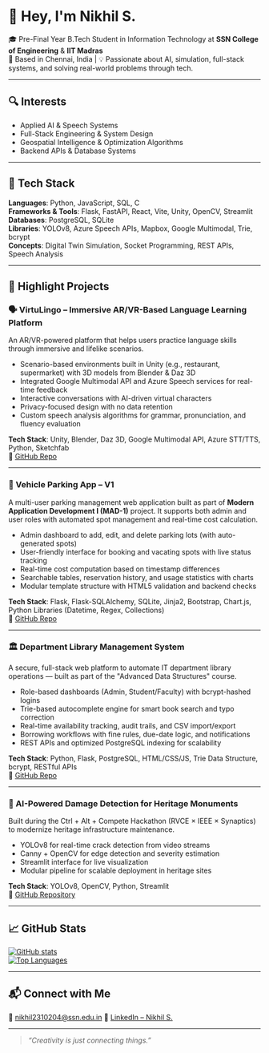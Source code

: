 # 👋 Hey, I'm Nikhil S.

🎓 Pre-Final Year B.Tech Student in Information Technology at **SSN College of Engineering** & **IIT Madras**  
📍 Based in Chennai, India | 💡 Passionate about AI, simulation, full-stack systems, and solving real-world problems through tech.

---

## 🔍 Interests  
- Applied AI & Speech Systems  
- Full-Stack Engineering & System Design  
- Geospatial Intelligence & Optimization Algorithms  
- Backend APIs & Database Systems  

---

## 🧰 Tech Stack  
**Languages**: Python, JavaScript, SQL, C  
**Frameworks & Tools**: Flask, FastAPI, React, Vite, Unity, OpenCV, Streamlit  
**Databases**: PostgreSQL, SQLite  
**Libraries**: YOLOv8, Azure Speech APIs, Mapbox, Google Multimodal, Trie, bcrypt  
**Concepts**: Digital Twin Simulation, Socket Programming, REST APIs, Speech Analysis  

---

## 🚀 Highlight Projects  

### 🗣️ VirtuLingo – Immersive AR/VR-Based Language Learning Platform  
An AR/VR-powered platform that helps users practice language skills through immersive and lifelike scenarios.  
- Scenario-based environments built in Unity (e.g., restaurant, supermarket) with 3D models from Blender & Daz 3D  
- Integrated Google Multimodal API and Azure Speech services for real-time feedback  
- Interactive conversations with AI-driven virtual characters  
- Privacy-focused design with no data retention  
- Custom speech analysis algorithms for grammar, pronunciation, and fluency evaluation  

**Tech Stack**: Unity, Blender, Daz 3D, Google Multimodal API, Azure STT/TTS, Python, Sketchfab  
🔗 [GitHub Repo](https://github.com/nikhil-0503/VirtuLingo-LanguageMastery)

---

### 🚗 Vehicle Parking App – V1  
A multi-user parking management web application built as part of **Modern Application Development I (MAD-1)** project. It supports both admin and user roles with automated spot management and real-time cost calculation.  
- Admin dashboard to add, edit, and delete parking lots (with auto-generated spots)  
- User-friendly interface for booking and vacating spots with live status tracking  
- Real-time cost computation based on timestamp differences  
- Searchable tables, reservation history, and usage statistics with charts  
- Modular template structure with HTML5 validation and backend checks  

**Tech Stack**: Flask, Flask-SQLAlchemy, SQLite, Jinja2, Bootstrap, Chart.js, Python Libraries (Datetime, Regex, Collections)  
🔗 [GitHub Repo](https://github.com/nikhil-0503/Vehicle-Parking-App)

---

### 🏛️ Department Library Management System  
A secure, full-stack web platform to automate IT department library operations — built as part of the "Advanced Data Structures" course.  
- Role-based dashboards (Admin, Student/Faculty) with bcrypt-hashed logins  
- Trie-based autocomplete engine for smart book search and typo correction  
- Real-time availability tracking, audit trails, and CSV import/export  
- Borrowing workflows with fine rules, due-date logic, and notifications  
- REST APIs and optimized PostgreSQL indexing for scalability  

**Tech Stack**: Python, Flask, PostgreSQL, HTML/CSS/JS, Trie Data Structure, bcrypt, RESTful APIs  
🔗 [GitHub Repo](https://github.com/nikhil-0503/Department-Library)

---

### 🧱 AI-Powered Damage Detection for Heritage Monuments  
Built during the Ctrl + Alt + Compete Hackathon (RVCE × IEEE × Synaptics) to modernize heritage infrastructure maintenance.  
- YOLOv8 for real-time crack detection from video streams  
- Canny + OpenCV for edge detection and severity estimation  
- Streamlit interface for live visualization  
- Modular pipeline for scalable deployment in heritage sites  

**Tech Stack**: YOLOv8, OpenCV, Python, Streamlit  
🔗 [GitHub Repository](https://github.com/nikhil-0503/AI-Powered_Heritage_Site_Health_Monitoring)

---

## 📈 GitHub Stats  
[![GitHub stats](https://github-readme-stats.vercel.app/api?username=nikhil-0503&show_icons=true&theme=tokyonight)](https://github.com/nikhil-0503)  
[![Top Languages](https://github-readme-stats.vercel.app/api/top-langs/?username=nikhil-0503&layout=compact&theme=tokyonight)](https://github.com/nikhil-0503)

---

## 📬 Connect with Me  
📧 nikhil2310204@ssn.edu.in
🔗 [LinkedIn – Nikhil S.](www.linkedin.com/in/nikhil0503/)  

---

> *“Creativity is just connecting things.”*


